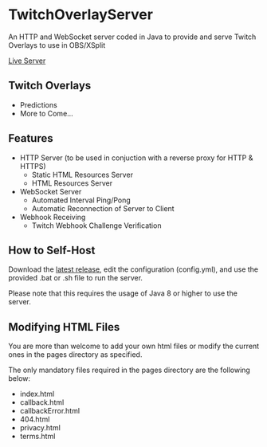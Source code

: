 # TwitchOverlayServer

An HTTP and WebSocket server coded in Java to provide and serve Twitch Overlays to use in OBS/XSplit

[Live Server](https://overlay.logicism.tv/)

## Twitch Overlays
- Predictions
- More to Come...

## Features
- HTTP Server (to be used in conjuction with a reverse proxy for HTTP & HTTPS)
  - Static HTML Resources Server
  - HTML Resources Server
- WebSocket Server
  - Automated Interval Ping/Pong
  - Automatic Reconnection of Server to Client
- Webhook Receiving
  - Twitch Webhook Challenge Verification

## How to Self-Host

Download the [latest release](https://github.com/LogicismDev/TwitchOverlayServer/releases), edit the configuration (config.yml), and use the provided .bat or .sh file to run the server.

Please note that this requires the usage of Java 8 or higher to use the server.

## Modifying HTML Files

You are more than welcome to add your own html files or modify the current ones in the pages directory as specified.

The only mandatory files required in the pages directory are the following below:
- index.html
- callback.html
- callbackError.html
- 404.html
- privacy.html
- terms.html